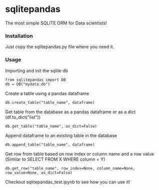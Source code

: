 # sqlitepandas
The most simple SQLITE ORM for Data scientists!



### Installation

Just copy the sqlitepandas.py file where you need it.

### Usage

Importing and init the sqlite db
```
from sqlitepandas import DB
db = DB("mydata.db")
```

Create a table using a pandas dataframe
```
db.create_table("table_name", dataframe)
```
Get table from the database as a pandas dataframe or as a dict (df.to_dict("list"))
```
db.get_table("table_name", as_dict=False)
```
Append dataframe to an existing table in the database
```
db.append_table("table_name", dataframe)
```
Get row from table based on row index or column name and a row value (Similar to SELECT FROM X WHERE column = Y)  
```
db.get_row("table_name", row_index=None, column_name=None, row_value=None, as_dict=False)
```




Checkout sqlitepandas_test.ipynb to see how you can use it! 

